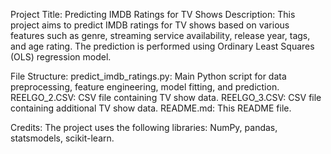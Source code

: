 Project Title: Predicting IMDB Ratings for TV Shows
Description:
This project aims to predict IMDB ratings for TV shows based on various features such as genre, streaming service availability, release year, tags, and age rating. The prediction is performed using Ordinary Least Squares (OLS) regression model.

File Structure:
predict_imdb_ratings.py: Main Python script for data preprocessing, feature engineering, model fitting, and prediction.
REELGO_2.CSV: CSV file containing TV show data.
REELGO_3.CSV: CSV file containing additional TV show data.
README.md: This README file.

Credits:
The project uses the following libraries: NumPy, pandas, statsmodels, scikit-learn.
